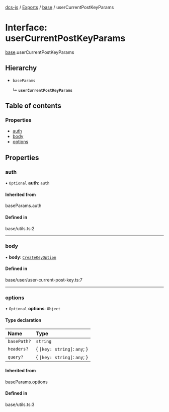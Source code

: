 [dcs-js](../README.md) / [Exports](../modules.md) / [base](../modules/base.md) / userCurrentPostKeyParams

# Interface: userCurrentPostKeyParams

[base](../modules/base.md).userCurrentPostKeyParams

## Hierarchy

- `baseParams`

  ↳ **`userCurrentPostKeyParams`**

## Table of contents

### Properties

- [auth](base.userCurrentPostKeyParams.md#auth)
- [body](base.userCurrentPostKeyParams.md#body)
- [options](base.userCurrentPostKeyParams.md#options)

## Properties

### <a id="auth" name="auth"></a> auth

• `Optional` **auth**: `auth`

#### Inherited from

baseParams.auth

#### Defined in

base/utils.ts:2

___

### <a id="body" name="body"></a> body

• **body**: [`CreateKeyOption`](base.CreateKeyOption.md)

#### Defined in

base/user/user-current-post-key.ts:7

___

### <a id="options" name="options"></a> options

• `Optional` **options**: `Object`

#### Type declaration

| Name | Type |
| :------ | :------ |
| `basePath?` | `string` |
| `headers?` | { `[key: string]`: `any`;  } |
| `query?` | { `[key: string]`: `any`;  } |

#### Inherited from

baseParams.options

#### Defined in

base/utils.ts:3
